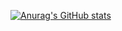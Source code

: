 [![Anurag's GitHub stats](https://github-readme-stats.vercel.app/api?username=jaimerzp)](https://github.com/anuraghazra/github-readme-stats)
